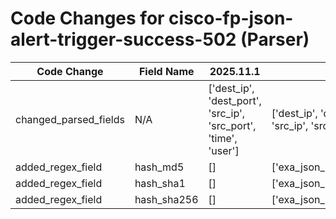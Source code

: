 # Code Changes for cisco-fp-json-alert-trigger-success-502 (Parser)

| Code Change | Field Name | 2025.11.1 | 2025.12.1 |
|-------------|------------|-----------|------------|
| changed_parsed_fields | N/A | ['dest_ip', 'dest_port', 'src_ip', 'src_port', 'time', 'user'] | ['dest_ip', 'dest_port', 'hash_md5', 'hash_sha1', 'hash_sha256', 'src_ip', 'src_port', 'time', 'user'] |
| added_regex_field | hash_md5 | [] | ['exa_json_path=$.shaHash,exa_regex=^(({hash_sha256}\w{64})|({hash_sha1}\w{40})|({hash_md5}\w{32}))$'] |
| added_regex_field | hash_sha1 | [] | ['exa_json_path=$.shaHash,exa_regex=^(({hash_sha256}\w{64})|({hash_sha1}\w{40})|({hash_md5}\w{32}))$'] |
| added_regex_field | hash_sha256 | [] | ['exa_json_path=$.shaHash,exa_regex=^(({hash_sha256}\w{64})|({hash_sha1}\w{40})|({hash_md5}\w{32}))$'] |